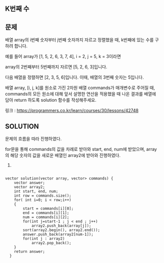 K번째 수
--------
문제
----
배열 array의 i번째 숫자부터 j번째 숫자까지 자르고 정렬했을 때, k번째에 있는 수를 구하려 합니다.

예를 들어 array가 [1, 5, 2, 6, 3, 7, 4], i = 2, j = 5, k = 3이라면

array의 2번째부터 5번째까지 자르면 [5, 2, 6, 3]입니다.

다음 배열을 정렬하면 [2, 3, 5, 6]입니다. 
이때, 배열의 3번째 숫자는 5입니다.

배열 array, [i, j, k]를 원소로 가진 2차원 배열 commands가 매개변수로 주어질 때, 
commands의 모든 원소에 대해 앞서 설명한 연산을 적용했을 때 나온 결과를 배열에 담아 return 하도록 solution 함수를 작성해주세요.

링크 : <https://programmers.co.kr/learn/courses/30/lessons/42748>


SOLUTION
---------
문제의 흐름을 따라 진행하였다.

for문을 통해 commands의 값을 차례로 받아와 start, end, num에 받았으며, array의 해당 숫자의 값을 새로운 배열인 array2에 받아와 진행하였다.

1.
<pre>
<code>
vector<int> solution(vector<int> array, vector<vector<int>> commands) {
    vector<int> answer;
    vector<int> array2;
    int start, end, num;
    int row = commands.size();
    for( int i=0; i < row;i++)
    {
        start = commands[i][0];
        end = commands[i][1];
        num = commands[i][2];
        for(int j=start-1 ; j < end ; j++)
            array2.push_back(array[j]);
        sort(array2.begin(), array2.end());
        answer.push_back(array2[num-1]);
        for(int j : array2)
            array2.pop_back();
    }
    return answer;
  }
  </code>
  </pre>
